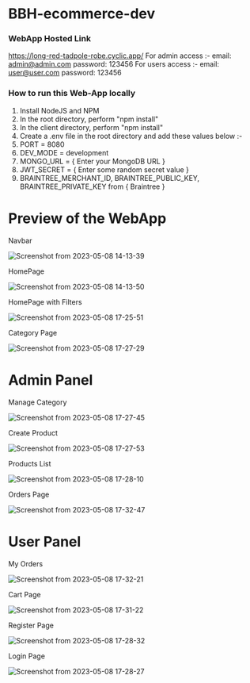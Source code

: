 # BBH-ecommerce-dev

### WebApp Hosted Link
https://long-red-tadpole-robe.cyclic.app/
For admin access :- email: admin@admin.com  password: 123456
For users access :- email: user@user.com  password: 123456

### How to run this Web-App locally
1. Install NodeJS and NPM
2. In the root directory, perform "npm install"
3. In the client directory, perform "npm install"
4. Create a .env file in the root directory and add these values below :-
  1. PORT = 8080
  2. DEV_MODE = development
  3. MONGO_URL = { Enter your MongoDB URL }
  4. JWT_SECRET = { Enter some random secret value }
  5. BRAINTREE_MERCHANT_ID, BRAINTREE_PUBLIC_KEY, BRAINTREE_PRIVATE_KEY from { Braintree }

# Preview of the WebApp  

Navbar

![Screenshot from 2023-05-08 14-13-39](https://user-images.githubusercontent.com/56696028/236820285-ce817c9a-5dcc-4ec4-9460-32e686d1194a.png)


HomePage

![Screenshot from 2023-05-08 14-13-50](https://user-images.githubusercontent.com/56696028/236820451-9df542b4-4577-4444-bc7a-a90857cfcdb0.png)


HomePage with Filters

![Screenshot from 2023-05-08 17-25-51](https://user-images.githubusercontent.com/56696028/236820544-e7887e1d-4f23-4a5a-a1dd-5bba38c1a582.png)


Category Page

![Screenshot from 2023-05-08 17-27-29](https://user-images.githubusercontent.com/56696028/236820595-10f17393-e90e-4863-b94e-047e76b0f37f.png)


# Admin Panel

Manage Category

![Screenshot from 2023-05-08 17-27-45](https://user-images.githubusercontent.com/56696028/236821126-2dd216e7-0fe6-41e0-a104-3a4bb4799b07.png)

Create Product

![Screenshot from 2023-05-08 17-27-53](https://user-images.githubusercontent.com/56696028/236821191-48ef590e-56f7-4dd1-ac65-fcfbb4a2d813.png)

Products List

![Screenshot from 2023-05-08 17-28-10](https://user-images.githubusercontent.com/56696028/236821275-757451c0-5695-47ae-8f64-09414097c458.png)

Orders Page

![Screenshot from 2023-05-08 17-32-47](https://user-images.githubusercontent.com/56696028/236821379-8878590a-d7a8-4cb0-99d5-1ca3af3b5f0c.png)


# User Panel 

My Orders

![Screenshot from 2023-05-08 17-32-21](https://user-images.githubusercontent.com/56696028/236821529-f67787c3-5fbc-4312-973f-c492f048c31a.png)

Cart Page

![Screenshot from 2023-05-08 17-31-22](https://user-images.githubusercontent.com/56696028/236821590-0186e642-3d15-4140-928d-6c2da6cb43f7.png)

Register Page

![Screenshot from 2023-05-08 17-28-32](https://user-images.githubusercontent.com/56696028/236821657-cff9a7d4-aff0-4bd1-a8b2-69c113491138.png)

Login Page 

![Screenshot from 2023-05-08 17-28-27](https://user-images.githubusercontent.com/56696028/236821692-3160ba25-71dc-4851-9eb6-c97fa7220e22.png)


